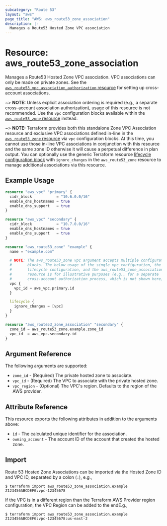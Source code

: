 ```yaml
---
subcategory: "Route 53"
layout: "aws"
page_title: "AWS: aws_route53_zone_association"
description: |-
  Manages a Route53 Hosted Zone VPC association
---
```


# Resource: aws_route53_zone_association

Manages a Route53 Hosted Zone VPC association. VPC associations can only be made on private zones. See the [`aws_route53_vpc_association_authorization` resource](route53_vpc_association_authorization.html) for setting up cross-account associations.

~> **NOTE:** Unless explicit association ordering is required (e.g., a separate cross-account association authorization), usage of this resource is not recommended. Use the `vpc` configuration blocks available within the [`aws_route53_zone` resource](/docs/providers/aws/r/route53_zone.html) instead.

~> **NOTE:** Terraform provides both this standalone Zone VPC Association resource and exclusive VPC associations defined in-line in the [`aws_route53_zone` resource](/docs/providers/aws/r/route53_zone.html) via `vpc` configuration blocks. At this time, you cannot use those in-line VPC associations in conjunction with this resource and the same zone ID otherwise it will cause a perpetual difference in plan output. You can optionally use the generic Terraform resource [lifecycle configuration block](https://www.terraform.io/docs/configuration/meta-arguments/lifecycle.html) with `ignore_changes` in the `aws_route53_zone` resource to manage additional associations via this resource.

## Example Usage

```terraform
resource "aws_vpc" "primary" {
  cidr_block           = "10.6.0.0/16"
  enable_dns_hostnames = true
  enable_dns_support   = true
}

resource "aws_vpc" "secondary" {
  cidr_block           = "10.7.0.0/16"
  enable_dns_hostnames = true
  enable_dns_support   = true
}

resource "aws_route53_zone" "example" {
  name = "example.com"

  # NOTE: The aws_route53_zone vpc argument accepts multiple configuration
  #       blocks. The below usage of the single vpc configuration, the
  #       lifecycle configuration, and the aws_route53_zone_association
  #       resource is for illustrative purposes (e.g., for a separate
  #       cross-account authorization process, which is not shown here).
  vpc {
    vpc_id = aws_vpc.primary.id
  }

  lifecycle {
    ignore_changes = [vpc]
  }
}

resource "aws_route53_zone_association" "secondary" {
  zone_id = aws_route53_zone.example.zone_id
  vpc_id  = aws_vpc.secondary.id
}
```

## Argument Reference

The following arguments are supported:

* `zone_id` - (Required) The private hosted zone to associate.
* `vpc_id` - (Required) The VPC to associate with the private hosted zone.
* `vpc_region` - (Optional) The VPC's region. Defaults to the region of the AWS provider.

## Attribute Reference

This resource exports the following attributes in addition to the arguments above:

* `id` - The calculated unique identifier for the association.
* `owning_account` - The account ID of the account that created the hosted zone.

## Import

Route 53 Hosted Zone Associations can be imported via the Hosted Zone ID and VPC ID, separated by a colon (`:`), e.g.,

```
$ terraform import aws_route53_zone_association.example Z123456ABCDEFG:vpc-12345678
```

If the VPC is in a different region than the Terraform AWS Provider region configuration, the VPC Region can be added to the endE.g.,

```
$ terraform import aws_route53_zone_association.example Z123456ABCDEFG:vpc-12345678:us-east-2
```

